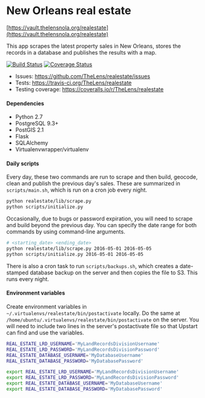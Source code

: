# New Orleans real estate

[https://vault.thelensnola.org/realestate](https://vault.thelensnola.org/realestate)

This app scrapes the latest property sales in New Orleans, stores the records in a database and publishes the results with a map.

[![Build Status](https://travis-ci.org/TheLens/realestate.svg?branch=master)](https://travis-ci.org/TheLens/realestate) [![Coverage Status](https://coveralls.io/repos/TheLens/realestate/badge.svg?branch=master)](https://coveralls.io/r/TheLens/realestate?branch=master)

- Issues: https://github.com/TheLens/realestate/issues
- Tests: https://travis-ci.org/TheLens/realestate
- Testing coverage: https://coveralls.io/r/TheLens/realestate

#### Dependencies

* Python 2.7
* PostgreSQL 9.3+
* PostGIS 2.1
* Flask
* SQLAlchemy
* Virtualenvwrapper/virtualenv

#### Daily scripts

Every day, these two commands are run to scrape and then build, geocode, clean and publish the previous day's sales. These are summarized in `scripts/main.sh`, which is run on a cron job every night.

```bash
python realestate/lib/scrape.py
python scripts/initialize.py
```

Occasionally, due to bugs or password expiration, you will need to scrape and build beyond the previous day. You can specify the date range for both commands by using command-line arguments.

```bash
# <starting_date> <ending_date>
python realestate/lib/scrape.py 2016-05-01 2016-05-05
python scripts/initialize.py 2016-05-01 2016-05-05
```

There is also a cron task to run `scripts/backups.sh`, which creates a date-stamped database backup on the server and then copies the file to S3. This runs every night.

#### Environment variables

Create environment variables in `~/.virtualenvs/realestate/bin/postactivate` locally. Do the same at `/home/ubuntu/.virtualenvs/realestate/bin/postactivate` on the server. You will need to include two lines in the server's postactivate file so that Upstart can find and use the variables.

```bash
REAL_ESTATE_LRD_USERNAME='MyLandRecordsDivisionUsername'
REAL_ESTATE_LRD_PASSWORD='MyLandRecordsDivisionPassword'
REAL_ESTATE_DATABASE_USERNAME='MyDatabaseUsername'
REAL_ESTATE_DATABASE_PASSWORD='MyDatabasePassword'

export REAL_ESTATE_LRD_USERNAME='MyLandRecordsDivisionUsername'
export REAL_ESTATE_LRD_PASSWORD='MyLandRecordsDivisionPassword'
export REAL_ESTATE_DATABASE_USERNAME='MyDatabaseUsername'
export REAL_ESTATE_DATABASE_PASSWORD='MyDatabasePassword'
```
